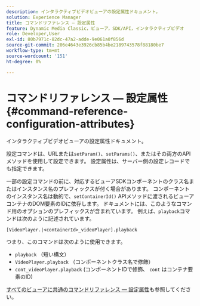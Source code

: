 ```yaml
---
description: インタラクティブビデオビューアの設定属性ドキュメント。
solution: Experience Manager
title: コマンドリファレンス — 設定属性
feature: Dynamic Media Classic，ビューア，SDK/API，インタラクティブビデオ
role: Developer,User
exl-id: 80b7971c-82dc-47a2-adde-9e061a0f856d
source-git-commit: 206e4643e3926cb85b4be2189743578f88180be7
workflow-type: tm+mt
source-wordcount: '151'
ht-degree: 0%

---
```


# コマンドリファレンス — 設定属性{#command-reference-configuration-attributes}

インタラクティブビデオビューアの設定属性ドキュメント。

設定コマンドは、URLまたは`setParam()`、`setParams()`、またはその両方のAPIメソッドを使用して設定できます。 設定属性は、サーバー側の設定レコードでも指定できます。

一部の設定コマンドの前に、対応するビューアSDKコンポーネントのクラス名またはインスタンス名のプレフィックスが付く場合があります。 コンポーネントのインスタンス名は動的で、`setContainerId()` APIメソッドに渡されるビューアコンテナのDOM要素のIDに依存します。 ドキュメントには、このようなコマンド用のオプションのプレフィックスが含まれています。 例えば、`playback`コマンドは次のように記述されています。

`[VideoPlayer.|<containerId>_videoPlayer].playback`

つまり、このコマンドは次のように使用できます。

* `playback` （短い構文）
* `VideoPlayer.playback` （コンポーネントクラス名で修飾）
* `cont_videoPlayer.playback` (コンポーネントIDで修飾、 `cont` はコンテナ要素のID)

[すべてのビューアに共通のコマンドリファレンス — 設定属性](../../../r-html5-viewer-20-cmdref-configattrib/r-html5-viewer-20-cmdref-configattrib.md#concept-850e0f2c49b949deb7cfbfd330d329bd)も参照してください。
